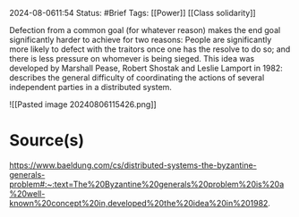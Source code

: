 2024-08-0611:54
Status: #Brief 
Tags: [[Power]] [[Class solidarity]]

Defection from a common goal (for whatever reason) makes the end goal significantly harder to achieve for two reasons: People are significantly more likely to defect with the traitors once one has the resolve to do so; and there is less pressure on whomever is being sieged. This idea was developed by Marshall Pease, Robert Shostak and Leslie Lamport in 1982: describes the general difficulty of coordinating the actions of several independent parties in a distributed system. 

![[Pasted image 20240806115426.png]]
# Source(s)
https://www.baeldung.com/cs/distributed-systems-the-byzantine-generals-problem#:~:text=The%20Byzantine%20generals%20problem%20is%20a%20well-known%20concept%20in,developed%20the%20idea%20in%201982.
